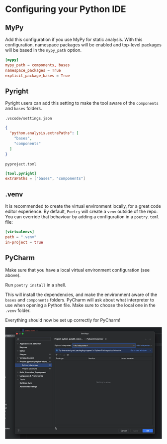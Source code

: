 # Configuring your Python IDE

## MyPy

Add this configuration if you use MyPy for static analysis. With this configuration,
namespace packages will be enabled and top-level packages will be based in the `mypy_path` option.


```toml
[mypy]
mypy_path = components, bases
namespace_packages = True
explicit_package_bases = True
```

## Pyright

Pyright users can add this setting to make the tool aware of the `components` and `bases` folders.

`.vscode/settings.json`

```json
{
  "python.analysis.extraPaths": [
    "bases",
    "components"
  ]
}
```

`pyproject.toml`

```toml
[tool.pyright]
extraPaths = ["bases", "components"]
```


## .venv
It is recommended to create the virtual environment locally, for a great code editor experience.
By default, `Poetry` will create a `venv` outside of the repo. You can override that behaviour by adding a configuration in a `poetry.toml` file:

``` toml
[virtualenvs]
path = ".venv"
in-project = true
```

## PyCharm
Make sure that you have a local virtual environment configuration (see above).

Run `poetry install` in a shell.

This will install the dependencies, and make the environment aware of the `bases` and `components` folders.
PyCharm will ask about what interpreter to use when opening a Python file. Make sure to choose the local one in the `.venv` folder.

Everything should now be set up correctly for PyCharm!

![PyCharm Virtual Environment setup](img/pycharm-venv-setup.gif)

